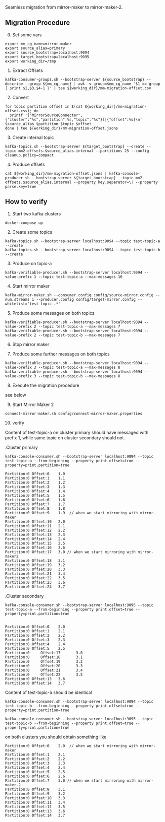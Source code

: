 
Seamless migration from mirror-maker to mirror-maker-2.


## Migration Procedure

0. Set some vars

```
export mm_cg_name=mirror-maker
export source_alias=primary
export source_bootstrap=localhost:9094
export target_bootstrap=localhost:9095
export working_dir=/tmp
```

1. Extract Offsets

```
kafka-consumer-groups.sh --bootstrap-server ${source_bootstrap} --describe --group ${mm_cg_name} | awk -v group=$mm_cg_name '$1 == group { print $2,$3,$4-1 }' | tee ${working_dir}/mm-migration-offset.csv
```

2. Convert 

```
for topic partition offset in $(cat ${working_dir}/mm-migration-offset.csv); do
  printf '["MirrorSourceConnector",{"cluster":"%s","partition":%s,"topic":"%s"}]|{"offset":%s}\n' $source_alias $partition $topic $offset 
done | tee ${working_dir}/mm-migration-offset.jsons
```

3. Create internal topic

```
kafka-topics.sh --bootstrap-server ${target_bootstrap} --create --topic mm2-offsets.$source_alias.internal --partitions 25 --config cleanup.policy=compact
```

4. Produce offsets

```
cat ${working_dir}/mm-migration-offset.jsons | kafka-console-producer.sh --bootstrap-server ${target_bootstrap} --topic mm2-offsets.$source_alias.internal --property key.separator=\| --property parse.key=true
```



## How to verify 

1. Start two kafka clusters

```
docker-compose up
```

2. Create some topics 

```
kafka-topics.sh --bootstrap-server localhost:9094 --topic test-topic-a --create
kafka-topics.sh --bootstrap-server localhost:9094 --topic test-topic-b --create
```

3. Produce on topic-a

```
kafka-verifiable-producer.sh --bootstrap-server localhost:9094 --value-prefix 1 --topic test-topic-a --max-messages 10
```

4. Start mirror maker

```
kafka-mirror-maker.sh --consumer.config config/source-mirror.config --num.streams 1 --producer.config config/target-mirror.config --whitelist='test-topic-.*'
```

5. Produce some messages on both topics 

```
kafka-verifiable-producer.sh --bootstrap-server localhost:9094 --value-prefix 2 --topic test-topic-a --max-messages 7
kafka-verifiable-producer.sh --bootstrap-server localhost:9094 --value-prefix 2 --topic test-topic-b --max-messages 7
```


6. Stop mirror maker


7. Produce some further messages on both topics

```
kafka-verifiable-producer.sh --bootstrap-server localhost:9094 --value-prefix 3 --topic test-topic-a --max-messages 8
kafka-verifiable-producer.sh --bootstrap-server localhost:9094 --value-prefix 3 --topic test-topic-b --max-messages 8
```

8. Execute the migration procedure

see below

9. Start Mirror Maker 2

```
connect-mirror-maker.sh config/connect-mirror-maker.properties
```

10. verify

Content of test-topic-a on cluster primary should have messaged with prefix 1, while same topic on cluster secondary should not.

.Cluster primary
```
kafka-console-consumer.sh --bootstrap-server localhost:9094 --topic test-topic-a --from-beginning --property print.offset=true --property=print.partition=true

Partition:0	Offset:0	1.0
Partition:0	Offset:1	1.1
Partition:0	Offset:2	1.2
Partition:0	Offset:3	1.3
Partition:0	Offset:4	1.4
Partition:0	Offset:5	1.5
Partition:0	Offset:6	1.6
Partition:0	Offset:7	1.7
Partition:0	Offset:8	1.8
Partition:0	Offset:9	1.9  // when we start mirroring with mirror-maker
Partition:0	Offset:10	2.0  
Partition:0	Offset:11	2.1
Partition:0	Offset:12	2.2
Partition:0	Offset:13	2.3
Partition:0	Offset:14	2.4
Partition:0	Offset:15	2.5
Partition:0	Offset:16	2.6
Partition:0	Offset:17	3.0 // when we start mirroring with mirror-maker2
Partition:0	Offset:18	3.1
Partition:0	Offset:19	3.2
Partition:0	Offset:20	3.3
Partition:0	Offset:21	3.4
Partition:0	Offset:22	3.5
Partition:0	Offset:23	3.6
Partition:0	Offset:24	3.7
```


.Cluster secondary
```
kafka-console-consumer.sh --bootstrap-server localhost:9095 --topic test-topic-a --from-beginning --property print.offset=true --property=print.partition=true


Partition:0	Offset:0	2.0
Partition:0	Offset:1	2.1
Partition:0	Offset:2	2.2
Partition:0	Offset:3	2.3
Partition:0	Offset:4	2.4
Partition:0	Offset:5	2.5
Partition:0     Offset:17       3.0
Partition:0     Offset:18       3.1
Partition:0     Offset:19       3.2
Partition:0     Offset:20       3.3
Partition:0     Offset:21       3.4
Partition:0     Offset:22       3.5
Partition:0	Offset:13	3.6
Partition:0	Offset:14	3.7
```


Content of test-topic-b should be identical

```
kafka-console-consumer.sh --bootstrap-server localhost:9094 --topic test-topic-b --from-beginning --property print.offset=true --property=print.partition=true 

kafka-console-consumer.sh --bootstrap-server localhost:9095 --topic test-topic-b --from-beginning --property print.offset=true --property=print.partition=true 
```

on both clusters you should obtain something like 

```
Partition:0	Offset:0	2.0  // when we start mirroring with mirror-maker
Partition:0	Offset:1	2.1
Partition:0	Offset:2	2.2
Partition:0	Offset:3	2.3
Partition:0	Offset:4	2.4
Partition:0	Offset:5	2.5
Partition:0	Offset:6	2.6
Partition:0	Offset:7	3.0 // when we start mirroring with mirror-maker-2
Partition:0	Offset:8	3.1
Partition:0	Offset:9	3.2
Partition:0	Offset:10	3.3
Partition:0	Offset:11	3.4
Partition:0	Offset:12	3.5
Partition:0	Offset:13	3.6
Partition:0	Offset:14	3.7
```





